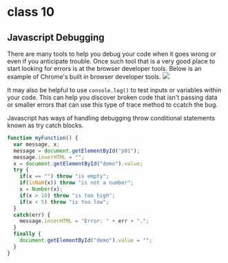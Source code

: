 # class 10
## Javascript Debugging

There are many tools to help you debug your code when it goes wrong or even if you anticipate trouble. Once such tool that is a very good place to start looking for errors is at the browser developer tools. Below is an example of Chrome's built in browser developer tools. 
![](https://developers.google.com/web/tools/chrome-devtools/javascript/imgs/line-of-code-breakpoint.png)

It may also be helpful to use `console.log()` to test inputs or variables within your code. This can help you discover broken code that isn't passing data or smaller errors that can use this type of trace method to ccatch the bug.

Javascript has ways of handling debugging throw conditional statements known as try catch blocks.

```js
function myFunction() {
  var message, x;
  message = document.getElementById("p01");
  message.innerHTML = "";
  x = document.getElementById("demo").value;
  try {
    if(x == "") throw "is empty";
    if(isNaN(x)) throw "is not a number";
    x = Number(x);
    if(x > 10) throw "is too high";
    if(x < 5) throw "is too low";
  }
  catch(err) {
    message.innerHTML = "Error: " + err + ".";
  }
  finally {
    document.getElementById("demo").value = "";
  }
} 
```
